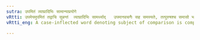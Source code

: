 ```yaml
---
sutra: उपमितं व्याघ्रादिभिः सामान्याप्रयोगे
vRtti: उपमेयमुपमितं तद्वाचि सुबन्तं  व्याघ्रादिभिः सामर्थ्याद्   उपमानवचनैः सह समस्यते, तत्पुरुषश्च समासो भवति , न चेत्सामान्यवाचि शब्दः प्रयुज्यते ।।
vRtti_eng: A case-inflected word denoting subject of comparison is compounded with the words _vyåghra_ 'tigur,' &c., the latter being the standard of comparison, and in construction with the former; and the compound is _Tat-purusha_; provided that any word expressing the common characteristic (सामान्य) as explained above, is not employed.

---
```

